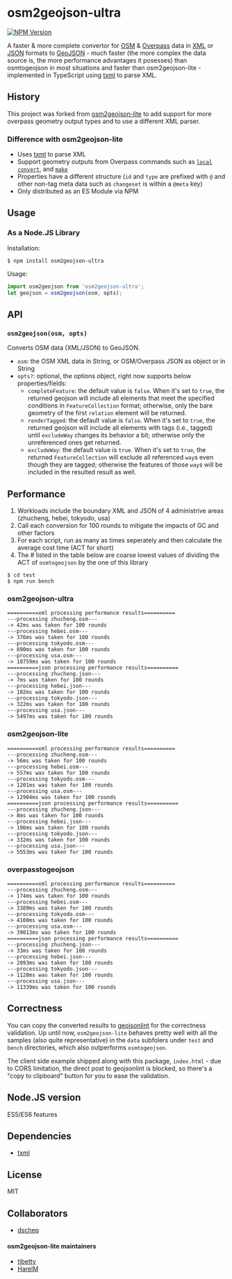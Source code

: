 osm2geojson-ultra
============

[![NPM Version](https://img.shields.io/npm/v/osm2geojson-ultra)](https://www.npmjs.com/package/osm2geojson-ultra)


A faster & more complete convertor for [OSM](http://openstreetmap.org) & [Overpass](https://overpass-api.de/) data in
[XML](http://wiki.openstreetmap.org/wiki/OSM_XML) or [JSON](https://wiki.openstreetmap.org/wiki/OSM_JSON) formats to
[GeoJSON](http://www.geojson.org/) - much faster (the more complex the data source is,
the more performance advantages it posesses) than osmtogeojson in most situations and faster than osm2geojson-lite -
implemented in TypeScript using [txml](https://github.com/TobiasNickel/tXml) to parse XML.

History
-----
This project was forked from [osm2geojson-lite](https://github.com/tibetty/osm2geojson-lite) to add support for more overpass geometry output types and to use a different XML parser.

### Difference with osm2geojson-lite

* Uses [txml](https://github.com/TobiasNickel/tXml) to parse XML
* Support geometry outputs from Overpass commands such as [`local`](https://wiki.openstreetmap.org/wiki/Overpass_API/Overpass_QL#The_statement_local)
    [`convert`](https://wiki.openstreetmap.org/wiki/Overpass_API/Overpass_QL#The_statement_convert), and
    [`make`](https://wiki.openstreetmap.org/wiki/Overpass_API/Overpass_QL#The_statement_make)
* Properties have a different structure (`id` and `type` are prefixed with `@` and other non-tag
  meta data such as `changeset` is within a `@meta` key)
* Only distributed as an ES Module via NPM

Usage
-----

### As a Node.JS Library

Installation:

    $ npm install osm2geojson-ultra

Usage:

```js
import osm2geojson from 'osm2geojson-ultra';
let geojson = osm2geojson(osm, opts);
```

API
---

### `osm2geojson(osm, opts)`

Converts OSM data (XML/JSON) to GeoJSON.

* `osm`: the OSM XML data in String, or OSM/Overpass JSON as object or in String
* `opts?`: optional, the options object, right now supports below properties/fields:
    - `completeFeature`:  the default value is `false`. When it's set to `true`, the returned geojson will include all elements that meet the specified conditions in `FeatureCollection` format; otherwise, only the bare geometry of the first `relation` element will be returned.
    - `renderTagged`: the default value is `false`. When it's set to `true`, the returned geojson will include all elements with tags (i.e., tagged) until `excludeWay` changes its behavior a bit; otherwise only the unreferenced ones get returned.
    - `excludeWay`: the default value is `true`. When it's set to `true`, the returned `FeatureCollection` will exclude all referenced `way`s even though they are tagged; otherwise the features of those `way`s will be included in the resulted result as well.


Performance
---
1. Workloads include the boundary XML and JSON of 4 administrive areas (zhucheng, hebei, tokyodo, usa)
2. Call each conversion for 100 rounds to mitigate the impacts of GC and other factors
3. For each script, run as many as times seperately and then calculate the average cost time (ACT for short)
4. The # listed in the table below are coarse lowest values of dividing the ACT of `osmtogeojson` by the one of this library
```
$ cd test
$ npm run bench
```

### osm2geojson-ultra
```
==========xml processing performance results==========
---processing zhucheng.osm---
-> 42ms was taken for 100 rounds
---processing hebei.osm---
-> 376ms was taken for 100 rounds
---processing tokyodo.osm---
-> 890ms was taken for 100 rounds
---processing usa.osm---
-> 10759ms was taken for 100 rounds
==========json processing performance results==========
---processing zhucheng.json---
-> 7ms was taken for 100 rounds
---processing hebei.json---
-> 102ms was taken for 100 rounds
---processing tokyodo.json---
-> 322ms was taken for 100 rounds
---processing usa.json---
-> 5497ms was taken for 100 rounds
```

### osm2geojson-lite
```
==========xml processing performance results==========
---processing zhucheng.osm---
-> 56ms was taken for 100 rounds
---processing hebei.osm---
-> 557ms was taken for 100 rounds
---processing tokyodo.osm---
-> 1201ms was taken for 100 rounds
---processing usa.osm---
-> 12904ms was taken for 100 rounds
==========json processing performance results==========
---processing zhucheng.json---
-> 8ms was taken for 100 rounds
---processing hebei.json---
-> 106ms was taken for 100 rounds
---processing tokyodo.json---
-> 332ms was taken for 100 rounds
---processing usa.json---
-> 5553ms was taken for 100 rounds
```

### overpasstogeojson
```
==========xml processing performance results==========
---processing zhucheng.osm---
-> 174ms was taken for 100 rounds
---processing hebei.osm---
-> 3389ms was taken for 100 rounds
---processing tokyodo.osm---
-> 4108ms was taken for 100 rounds
---processing usa.osm---
-> 39013ms was taken for 100 rounds
==========json processing performance results==========
---processing zhucheng.json---
-> 33ms was taken for 100 rounds
---processing hebei.json---
-> 2093ms was taken for 100 rounds
---processing tokyodo.json---
-> 1128ms was taken for 100 rounds
---processing usa.json---
-> 11339ms was taken for 100 rounds
```


Correctness
---
You can copy the converted results to [geojsonlint](http://geojsonlint.com) for the correctness validation.  Up until now, `osm2geojson-lite` behaves pretty well with all the samples (also quite representative) in the `data` subfolers under `test` and `bench` directories, which also outperforms `osmtogeojson`. 

The client side example shipped along with this package, `index.html` - due to CORS limitation, the direct post to geojsonlint is blocked, so there's a "copy to clipboard" button for you to ease the validation.

Node.JS version
---
  ES5/ES6 features
  
Dependencies
---
  - [txml](https://github.com/TobiasNickel/tXml)

License
---
MIT

Collaborators
---
* [dschep](https://github.com/dschep)
#### osm2geojson-lite maintainers
* [tibetty](https://github.com/tibetty/)
* [HarelM](https://github.com/HarelM)

